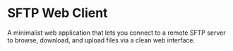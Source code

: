 # SFTP Web Client

A minimalist web application that lets you connect to a remote SFTP server to browse, download, and upload files via a clean web interface.